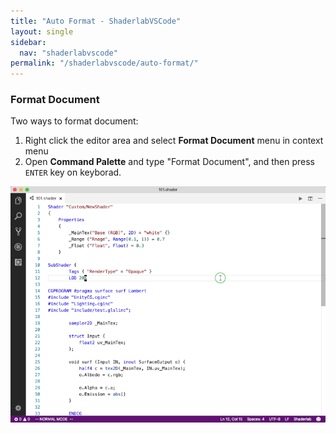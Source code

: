 ```yaml
---
title: "Auto Format - ShaderlabVSCode"
layout: single
sidebar:
  nav: "shaderlabvscode"
permalink: "/shaderlabvscode/auto-format/"
---
```


### Format Document

Two ways to format document:

1. Right click the editor area and select __Format Document__ menu in context menu  
2. Open __Command Palette__ and type "Format Document", and then press `ENTER` key on keyborad.

![](/assets/images/shaderlabvscode/formatdocument.gif)